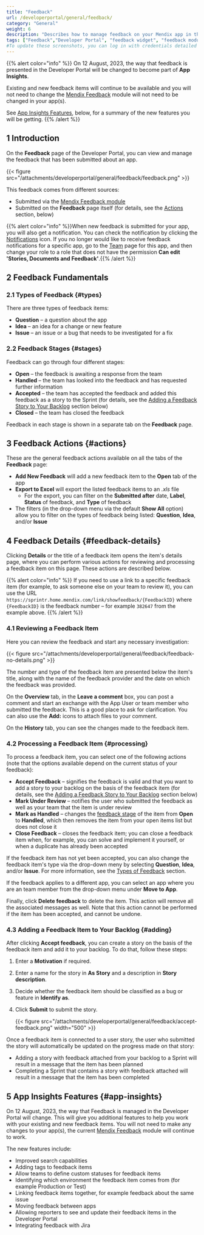 ```yaml
---
title: "Feedback"
url: /developerportal/general/feedback/
category: "General"
weight: 6
description: "Describes how to manage feedback on your Mendix app in the Developer Portal."
tags: ["Feedback","Developer Portal", "feedback widget", "feedback module"]
#To update these screenshots, you can log in with credentials detailed in How to Update Screenshots Using Team Apps.
---
```


{{% alert color="info" %}}
On 12 August, 2023, the way that feedback is presented in the Developer Portal will be changed to become part of **App Insights**.

Existing and new feedback items will continue to be available and you will not need to change the [Mendix Feedback](/appstore/modules/mendix-feedback/) module will not need to be changed in your app(s).

See [App Insights Features](#app-insights), below, for a summary of the new features you will be getting.
{{% /alert %}}

## 1 Introduction

On the **Feedback** page of the Developer Portal, you can view and manage the feedback that has been submitted about an app.

{{< figure src="/attachments/developerportal/general/feedback/feedback.png" >}}

This feedback comes from different sources:

* Submitted via the [Mendix Feedback module](/appstore/modules/mendix-feedback/)
* Submitted on the **Feedback** page itself (for details, see the [Actions](#actions) section, below)

{{% alert color="info" %}}When new feedback is submitted for your app, you will also get a notification. You can check the notification by clicking the [Notifications](/developerportal/#notifications) icon. If you no longer would like to receive feedback notifications for a specific app, go to the [Team](/developerportal/general/team/) page for this app, and then change your role to a role that does not have the permission **Can edit 'Stories, Documents and Feedback'**.{{% /alert %}}

## 2 Feedback Fundamentals

### 2.1 Types of Feedback {#types}

There are three types of feedback items:

* **Question** – a question about the app
* **Idea** – an idea for a change or new feature
* **Issue** – an issue or a bug that needs to be investigated for a fix

### 2.2 Feedback Stages {#stages}

Feedback can go through four different stages:

* **Open** – the feedback is awaiting a response from the team
* **Handled** – the team has looked into the feedback and has requested further information
* **Accepted** – the team has accepted the feedback and added this feedback as a story to the Sprint (for details, see the [Adding a Feedback Story to Your Backlog](#adding) section below)
* **Closed** – the team has closed the feedback

Feedback in each stage is shown in a separate tab on the **Feedback** page.

## 3 Feedback Actions {#actions}

These are the general feedback actions available on all the tabs of the **Feedback** page:

* **Add New Feedback** will add a new feedback item to the **Open** tab of the app
* **Export to Excel** will export the listed feedback items to an *.xls* file
    * For the export, you can filter on the **Submitted after** date, **Label**, **Status** of feedback, and **Type** of feedback
* The filters (in the drop-down menu via the default **Show All** option) allow you to filter on the types of feedback being listed: **Question**, **Idea**, and/or **Issue**

## 4 Feedback Details {#feedback-details}

Clicking **Details** or the title of a feedback item opens the item's details page, where you can perform various actions for reviewing and processing a feedback item on this page. These actions are described below.

{{% alert color="info" %}}
If you need to use a link to a specific feedback item (for example, to ask someone else on your team to review it), you can use the URL `https://sprintr.home.mendix.com/link/showfeedback/{FeedbackID}` where `{FeedbackID}` is the feedback number – for example `382647` from the example above.
{{% /alert %}}

### 4.1 Reviewing a Feedback Item

Here you can review the feedback and start any necessary investigation:

{{< figure src="/attachments/developerportal/general/feedback/feedback-no-details.png" >}}

The number and type of the feedback item are presented below the item's title, along with the name of the feedback provider and the date on which the feedback was provided.

On the **Overview** tab, in the **Leave a comment** box, you can post a comment and start an exchange with the App User or team member who submitted the feedback. This is a good place to ask for clarification. You can also use the **Add:** icons to attach files to your comment.

On the **History** tab, you can see the changes made to the feedback item.

### 4.2 Processing a Feedback Item {#processing}

To process a feedback item, you can select one of the following actions (note that the options available depend on the current status of your feedback):

* **Accept Feedback** – signifies the feedback is valid and that you want to add a story to your backlog on the basis of the feedback item (for details, see the [Adding a Feedback Story to Your Backlog](#adding) section below)
* **Mark Under Review** – notifies the user who submitted the feedback as well as your team that the item is under review
* **Mark as Handled** – changes the [feedback stage](#stages) of the item from **Open** to **Handled**, which then removes the item from your open items list but does not close it
* **Close Feedback** – closes the feedback item; you can close a feedback item when, for example, you can solve and implement it yourself, or when a duplicate has already been accepted

If the feedback item has not yet been accepted, you can also change the feedback item's type via the drop-down meny by selecting **Question**, **Idea**, and/or **Issue**. For more information, see the [Types of Feedback](#types) section.

If the feedback applies to a different app, you can select an app where you are an team member from the drop-down menu under **Move to App**.

Finally, click **Delete feedback** to delete the item. This action will remove all the associated messages as well. Note that this action cannot be performed if the item has been accepted, and cannot be undone.

### 4.3 Adding a Feedback Item to Your Backlog {#adding}

After clicking **Accept feedback**, you can create a story on the basis of the feedback item and add it to your backlog. To do that, follow these steps:

1. Enter a **Motivation** if required.
2. Enter a name for the story in **As Story** and a description in **Story description**.
3. Decide whether the feedback item should be classified as a bug or feature in **Identify as**.
4. Click **Submit** to submit the story.

    {{< figure src="/attachments/developerportal/general/feedback/accept-feedback.png"   width="500"  >}}

Once a feedback item is connected to a user story, the user who submitted the story will automatically be updated on the progress made on that story:

* Adding a story with feedback attached from your backlog to a Sprint will result in a message that the item has been planned
* Completing a Sprint that contains a story with feedback attached will result in a message that the item has been completed

## 5 App Insights Features {#app-insights}

On 12 August, 2023, the way that Feedback is managed in the Developer Portal will change. This will give you additional features to help you work with your existing and new feedback items. You will not need to make any changes to your app(s), the current [Mendix Feedback](/appstore/modules/mendix-feedback/) module will continue to work.

The new features include: 

* Improved search capabilities
* Adding tags to feedback items
* Allow teams to define custom statuses for feedback items
* Identifying which environment the feedback item comes from (for example Production or Test)
* Linking feedback items together, for example feedback about the same issue
* Moving feedback between apps
* Allowing reporters to see and update their feedback items in the Developer Portal
* Integrating feedback with Jira
